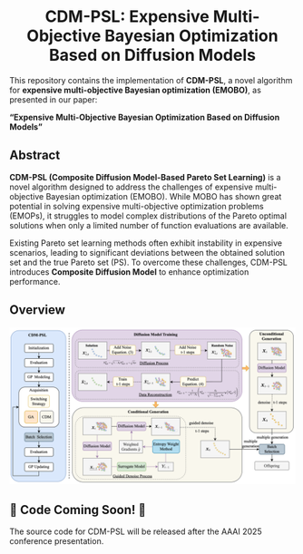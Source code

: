 <h1 align="center"> CDM-PSL: Expensive Multi-Objective Bayesian Optimization Based on Diffusion Models </h1>

This repository contains the implementation of **CDM-PSL**, a novel algorithm for **expensive multi-objective Bayesian optimization (EMOBO)**, as presented in our paper:

**“Expensive Multi-Objective Bayesian Optimization Based on Diffusion Models”**

## Abstract

**CDM-PSL (Composite Diffusion Model-Based Pareto Set Learning)** is a novel algorithm designed to address the challenges of expensive multi-objective Bayesian optimization (EMOBO). While MOBO has shown great potential in solving expensive multi-objective optimization problems (EMOPs), it struggles to model complex distributions of the Pareto optimal solutions when only a limited number of function evaluations are available.

Existing Pareto set learning methods often exhibit instability in expensive scenarios, leading to significant deviations between the obtained solution set and the true Pareto set (PS). To overcome these challenges, CDM-PSL introduces **Composite Diffusion Model** to enhance optimization performance.

## Overview
<img src="./assets/CDM_PSL.png">

## 🚧 Code Coming Soon! 🚧

The source code for CDM-PSL will be released after the AAAI 2025 conference presentation.
